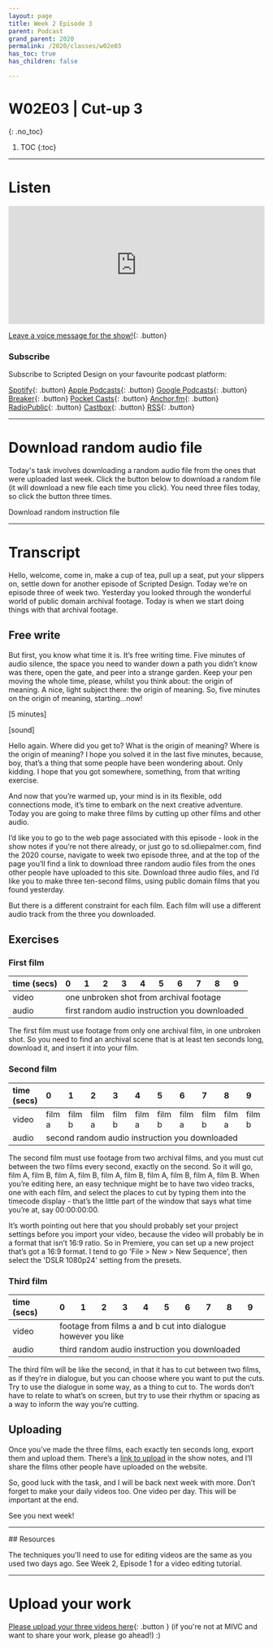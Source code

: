 ```yaml
---
layout: page
title: Week 2 Episode 3
parent: Podcast
grand_parent: 2020
permalink: /2020/classes/w02e03
has_toc: true
has_children: false

---
```


# W02E03 | Cut-up 3
{: .no_toc}

1. TOC
{:toc}


---

# Listen


<iframe src="https://open.spotify.com/embed-podcast/episode/6iCyBmJDGy6eA3a5xa6lV0" width="100%" height="232" frameborder="0" allowtransparency="true" allow="encrypted-media"></iframe>

<br>

[Leave a voice message for the show!](https://anchor.fm/scripteddesign/message){: .button}

### Subscribe

Subscribe to Scripted Design on your favourite podcast platform:

[Spotify](https://open.spotify.com/show/3sYD3KyPJXnIHUY2m2uFcy){: .button} [Apple Podcasts](https://podcasts.apple.com/nl/podcast/scripted-design/id1533696064?l=en){: .button} [Google Podcasts](https://www.google.com/podcasts?feed=aHR0cHM6Ly9hbmNob3IuZm0vcy8zN2QzMjZjNC9wb2RjYXN0L3Jzcw==){: .button} [Breaker](https://breaker.audio/scripted-design){: .button} [Pocket Casts](https://pca.st/h40ivs5f){: .button} [Anchor.fm](https://anchor.fm/scripteddesign){: .button} [RadioPublic](https://radiopublic.com/scripted-design-WaxpdP){: .button} [Castbox](https://castbox.fm/channel/Scripted-Design-id3371338){: .button} [RSS](https://anchor.fm/s/37d326c4/podcast/rss){: .button}

---

# Download random audio file

Today's task involves downloading a random audio file from the ones that were uploaded last week. Click the button below to download a random file (it will download a new file each time you click). You need three files today, so click the button three times.

<a id="rdmfile" class="button" onclick="document.getElementById('rdmfile').href = getRndInteger(1,137)" download>Download random instruction file</a>

<script type="text/javascript">
function getRndInteger(min, max) {
	var num = Math.floor(Math.random() * (max - min + 1) ) + min;
  var clicker = 'onclick="document.getElementById(\'rdmfile\').href = getRndInteger(1,137)"';
	var text = "/assets/instructions-mp3/"+num+".mp3";
    return text;
}
document.getElementById('rdmfile').href = getRndInteger(1,137);
</script>


---

# Transcript

Hello, welcome, come in, make a cup of tea, pull up a seat, put your slippers on, settle down for another episode of Scripted Design. Today we’re on episode three of week two. Yesterday you looked through the wonderful world of public domain archival footage. Today is when we start doing things with that archival footage.

## Free write

But first, you know what time it is. It’s free writing time. Five minutes of audio silence, the space you need to wander down a path you didn’t know was there, open the gate, and peer into a strange garden. Keep your pen moving the whole time, please, whilst you think about: the origin of meaning. A nice, light subject there: the origin of meaning. So, five minutes on the origin of meaning, starting...now!

[5 minutes]

[sound]

Hello again. Where did you get to? What is the origin of meaning? Where is the origin of meaning? I hope you solved it in the last five minutes, because, boy, that’s a thing that some people have been wondering about. Only kidding. I hope that you got somewhere, something, from that writing exercise.

And now that you’re warmed up, your mind is in its flexible, odd connections mode, it’s time to embark on the next creative adventure. Today you are going to make three films by cutting up other films and other audio.

I’d like you to go to the web page associated with this episode - look in the show notes if you’re not there already, or just go to sd.olliepalmer.com, find the 2020 course, navigate to week two episode three, and at the top of the page you’ll find a link to download three random audio files from the ones other people have uploaded to this site. Download three audio files, and I’d like you to make three ten-second films, using public domain films that you found yesterday.

But there is a different constraint for each film. Each film will use a different audio track from the three you downloaded.

## Exercises

### First film

<div><table><thead><tr><th style="text-align:left">time (secs)</th><th style="text-align:left">0</th><th style="text-align:left">1</th><th style="text-align:left">2</th><th style="text-align:left">3</th><th style="text-align:left">4</th><th style="text-align:left">5</th><th style="text-align:left">6</th><th style="text-align:left">7</th><th style="text-align:left">8</th><th style="text-align:left">9</th></tr></thead><tbody><tr><td>video</td><td colspan="10">one unbroken shot from archival footage</td></tr><tr><td>audio</td><td colspan="10">first random audio instruction you downloaded</td></tr></tbody></table></div>

The first film must use footage from only one archival film, in one unbroken shot. So you need to find an archival scene that is at least ten seconds long, download it, and insert it into your film.

### Second film

<div class="tg-wrap"><table><thead><tr><th style="text-align:left">time (secs)</th><th style="text-align:left">0</th><th style="text-align:left">1</th><th style="text-align:left">2</th><th style="text-align:left">3</th><th style="text-align:left">4</th><th style="text-align:left">5</th><th style="text-align:left">6</th><th style="text-align:left">7</th><th style="text-align:left">8</th><th style="text-align:left">9</th></tr></thead><tbody><tr><td>video</td><td>film a</td><td>film b</td><td>film a</td><td>film b</td><td>film a</td><td>film b</td><td>film a</td><td>film b</td><td>film a</td><td>film b</td></tr><tr><td>audio</td><td colspan="10">second random audio instruction you downloaded</td></tr></tbody></table></div>

The second film must use footage from two archival films, and you must cut between the two films every second, exactly on the second. So it will go, film A, film B, film A, film B, film A, film B, film A, film B, film A, film B. When you’re editing here, an easy technique might be to have two video tracks, one with each film, and select the places to cut by typing them into the timecode display - that’s the little part of the window that says what time you’re at, say 00:00:00:00.

It’s worth pointing out here that you should probably set your project settings before you import your video, because the video will probably be in a format that isn’t 16:9 ratio. So in Premiere, you can set up a new project that’s got a 16:9 format. I tend to go 'File > New > New Sequence', then select the 'DSLR 1080p24' setting from the presets.

### Third film

<div class="tg-wrap"><table><thead><tr><th style="text-align:left">time (secs)</th><th style="text-align:left">0</th><th style="text-align:left">1</th><th style="text-align:left">2</th><th style="text-align:left">3</th><th style="text-align:left">4</th><th style="text-align:left">5</th><th style="text-align:left">6</th><th style="text-align:left">7</th><th style="text-align:left">8</th><th style="text-align:left">9</th></tr></thead><tbody><tr><td>video</td><td colspan="10">footage from films a and b cut into dialogue however you like</td></tr><tr><td>audio</td><td colspan="10">third random audio instruction you downloaded</td></tr></tbody></table></div>

The third film will be like the second, in that it has to cut between two films, as if they’re in dialogue, but you can choose where you want to put the cuts. Try to use the dialogue in some way, as a thing to cut to. The words don’t have to relate to what’s on screen, but try to use their rhythm or spacing as a way to inform the way you’re cutting.

## Uploading

Once you’ve made the three films, each exactly ten seconds long, export them and upload them. There’s a [link to upload](#upload-your-work) in the show notes, and I’ll share the films other people have uploaded on the website.

So, good luck with the task, and I will be back next week with more. Don’t forget to make your daily videos too. One video per day. This will be important at the end.

See you next week!

---

## Resources

The techniques you'll need to use for editing videos are the same as you used two days ago. See Week 2, Episode 1 for a video editing tutorial.

---

# Upload your work

[Please upload your three videos here](https://forms.gle/pHgPpBQsKUYJ6ALMA){: .button } (if you're not at MIVC and want to share your work, please go ahead!) :)
